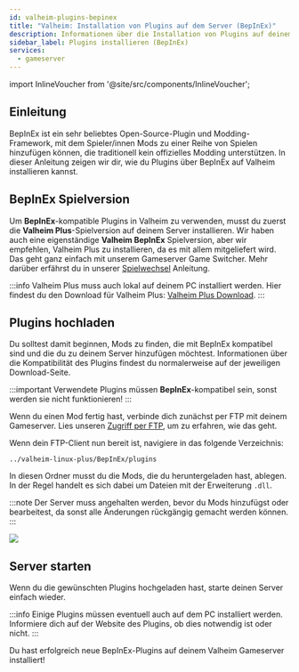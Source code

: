 ```yaml
---
id: valheim-plugins-bepinex
title: "Valheim: Installation von Plugins auf dem Server (BepInEx)"
description: Informationen über die Installation von Plugins auf deinem Valheim-Server mit BepInEx (Valheim Plus Server) von ZAP-Hosting - ZAP-Hosting.com Dokumentation
sidebar_label: Plugins installieren (BepInEx)
services:
  - gameserver
---
```


import InlineVoucher from '@site/src/components/InlineVoucher';

## Einleitung
BepInEx ist ein sehr beliebtes Open-Source-Plugin und Modding-Framework, mit dem Spieler/innen Mods zu einer Reihe von Spielen hinzufügen können, die traditionell kein offizielles Modding unterstützen. In dieser Anleitung zeigen wir dir, wie du Plugins über BepInEx auf Valheim installieren kannst.

<InlineVoucher />

## BepInEx Spielversion

Um **BepInEx**-kompatible Plugins in Valheim zu verwenden, musst du zuerst die **Valheim Plus**-Spielversion auf deinem Server installieren. Wir haben auch eine eigenständige **Valheim BepInEx** Spielversion, aber wir empfehlen, Valheim Plus zu installieren, da es mit allem mitgeliefert wird. Das geht ganz einfach mit unserem Gameserver Game Switcher. Mehr darüber erfährst du in unserer [Spielwechsel](gameserver-gameswitch.md) Anleitung.

:::info
Valheim Plus muss auch lokal auf deinem PC installiert werden. Hier findest du den Download für Valheim Plus: [Valheim Plus Download](https://www.nexusmods.com/valheim/mods/4).
:::

## Plugins hochladen

Du solltest damit beginnen, Mods zu finden, die mit BepInEx kompatibel sind und die du zu deinem Server hinzufügen möchtest. Informationen über die Kompatibilität des Plugins findest du normalerweise auf der jeweiligen Download-Seite.

:::important
Verwendete Plugins müssen **BepInEx**-kompatibel sein, sonst werden sie nicht funktionieren!
:::

Wenn du einen Mod fertig hast, verbinde dich zunächst per FTP mit deinem Gameserver. Lies unseren [Zugriff per FTP](gameserver-ftpaccess.md), um zu erfahren, wie das geht.

Wenn dein FTP-Client nun bereit ist, navigiere in das folgende Verzeichnis:
```
../valheim-linux-plus/BepInEx/plugins
```

In diesen Ordner musst du die Mods, die du heruntergeladen hast, ablegen. In der Regel handelt es sich dabei um Dateien mit der Erweiterung `.dll`.

:::note
Der Server muss angehalten werden, bevor du Mods hinzufügst oder bearbeitest, da sonst alle Änderungen rückgängig gemacht werden können.
:::

![](https://screensaver01.zap-hosting.com/index.php/s/d8gTeFiGXTsxHwz/preview)

## Server starten

Wenn du die gewünschten Plugins hochgeladen hast, starte deinen Server einfach wieder.

:::info
Einige Plugins müssen eventuell auch auf dem PC installiert werden. Informiere dich auf der Website des Plugins, ob dies notwendig ist oder nicht.
:::

Du hast erfolgreich neue BepInEx-Plugins auf deinem Valheim Gameserver installiert!